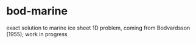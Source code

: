 bod-marine
==========

exact solution to marine ice sheet 1D problem, coming from Bodvardsson (1955); work in progress
